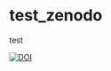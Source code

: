 # test_zenodo
test

[![DOI](https://sandbox.zenodo.org/badge/1077524271.svg)](https://handle.test.datacite.org/10.5072/zenodo.385602)
